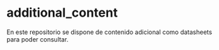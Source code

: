 # additional_content
En este repositorio se dispone de contenido adicional como datasheets para poder consultar.
